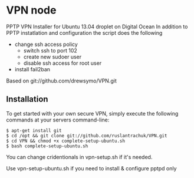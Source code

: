 # VPN node 

PPTP VPN Installer for Ubuntu 13.04 droplet on Digital Ocean
In addition to PPTP instatlation and configuration the script does the following
- change ssh access policy 
	- switch ssh to port 102
	- create new sudoer user 
	- disable ssh access for root user
- install fail2ban

Based on git://github.com/drewsymo/VPN.git

## Installation

To get started with your own secure VPN, simply execute the following commands at your servers command-line:

	$ apt-get install git
	$ cd /opt && git clone git://github.com/ruslantrachuk/VPN.git
	$ cd VPN && chmod +x complete-setup-ubuntu.sh
	$ bash complete-setup-ubuntu.sh

You can change cridentionals in vpn-setup.sh if it's needed.

Use vpn-setup-ubuntu.sh if you need to install & configure pptpd only

